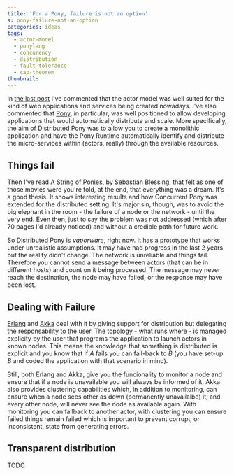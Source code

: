 ```yaml
---
title: 'For a Pony, failure is not an option'
s: pony-failure-not-an-option
categories: ideas
tags:
  - actor-model
  - ponylang
  - concurency
  - distribution
  - fault-tolerance
  - cap-theorem
thumbnail:
---
```


In [the last post][post-1] I've commented that the actor model was well suited for the kind of web applications and services being created nowadays. I've also commented that [Pony], in particular, was well positioned to allow developing applications that would automatically distribute and scale. More specifically, the aim of Distributed Pony was to allow you to create a monolithic application and have the Pony Runtime automatically identify and distribute the micro-services within (actors, really) through the available resources.

Things fail
-----------

Then I've read [A String of Ponies][dpony], by Sebastian Blessing, that felt as one of those movies were you're told, at the end, that everything was a dream. It's a good thesis. It shows interesting results and how Concurrent Pony was extended for the distributed setting. It's major sin, though, was to avoid the big elephant in the room - the failure of a node or the network - until the very end. Even then, just to say the problem was not addressed (which after 70 pages I'd already noticed) and without a credible path for future work.

So Distributed Pony is _vaporware_, right now. It has a prototype that works under unrealistic assumptions. It may have had progress in the last 2 years but the reality didn't change. The network is unreliable and things fail. Therefore you cannot send a message between actors (that can be in different hosts) and count on it being processed. The message may never reach the destination, the node may have failed, or the response may have been lost.

Dealing with Failure
--------------------

[Erlang] and [Akka] deal with it by giving support for distribution but delegating the responsability to the user. The topology - what runs where - is managed explicity by the user that programs the application to launch actors in known nodes. This means the knowledge that something is distributed is explicit and you know that if _A_ fails you can fall-back to _B_ (you have set-up _B_ and coded the application with that scenario in mind).

Still, both Erlang and Akka, give you the funcionality to monitor a node and ensure that if a node is unavailable you will always be informed of it. Akka also provides clustering capabilities which, in addition to monitoring, can ensure when a node sees other as down (permanently unavailalbe) it, and every other node, will never see the node as available again. With monitoring you can fallback to another actor, with clustering you can ensure failed things remain failed which is important to prevent corrupt, or inconsistent, state from generating errors.

Transparent distribution
------------------------

TODO

[post-1]: /posts/2016/01/29/ponylang-actor-model/
[pony]: http://www.ponylang.org/
[dpony]: http://www.doc.ic.ac.uk/teaching/distinguished-projects/2013/s.blessing.pdf
[vapor]: https://youtu.be/KvLjy8w1G_U?t=41m10s
[akka]: http://akka.io/
[erlang]: http://www.erlang.org/

